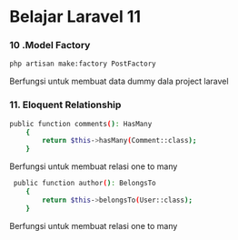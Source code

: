 <h1>Belajar Laravel 11</h1>

<h3>10 .Model Factory</h3>

```bash
php artisan make:factory PostFactory
```
<p>  Berfungsi untuk membuat data dummy dala project laravel
</p>

<h3>11. Eloquent Relationship</h3>

```bash
public function comments(): HasMany
    {
        return $this->hasMany(Comment::class);
    }
```
<p>  Berfungsi untuk membuat relasi one to many
</p>

```bash
 public function author(): BelongsTo
    {
        return $this->belongsTo(User::class);
    }
```
<p>  Berfungsi untuk membuat relasi one to many
</p>

